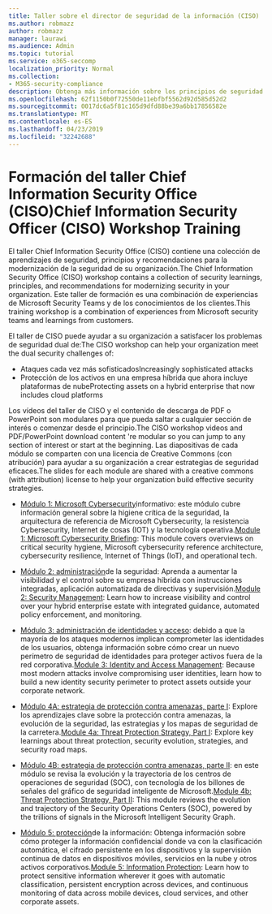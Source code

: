 ```yaml
---
title: Taller sobre el director de seguridad de la información (CISO)
ms.author: robmazz
author: robmazz
manager: laurawi
ms.audience: Admin
ms.topic: tutorial
ms.service: o365-seccomp
localization_priority: Normal
ms.collection:
- M365-security-compliance
description: Obtenga más información sobre los principios de seguridad y las recomendaciones para modernizar la seguridad de su organización.
ms.openlocfilehash: 62f1150b0f72550de11ebfbf5562d92d585d52d2
ms.sourcegitcommit: 0017dc6a5f81c165d9dfd88be39a6bb17856582e
ms.translationtype: MT
ms.contentlocale: es-ES
ms.lasthandoff: 04/23/2019
ms.locfileid: "32242688"
---
```

# <a name="chief-information-security-officer-ciso-workshop-training"></a><span data-ttu-id="0b193-103">Formación del taller Chief Information Security Office (CISO)</span><span class="sxs-lookup"><span data-stu-id="0b193-103">Chief Information Security Officer (CISO) Workshop Training</span></span>

<span data-ttu-id="0b193-104">El taller Chief Information Security Office (CISO) contiene una colección de aprendizajes de seguridad, principios y recomendaciones para la modernización de la seguridad de su organización.</span><span class="sxs-lookup"><span data-stu-id="0b193-104">The Chief Information Security Office (CISO) workshop contains a collection of security learnings, principles, and recommendations for modernizing security in your organization.</span></span> <span data-ttu-id="0b193-105">Este taller de formación es una combinación de experiencias de Microsoft Security Teams y de los conocimientos de los clientes.</span><span class="sxs-lookup"><span data-stu-id="0b193-105">This training workshop is a combination of experiences from Microsoft security teams and learnings from customers.</span></span>

<span data-ttu-id="0b193-106">El taller de CISO puede ayudar a su organización a satisfacer los problemas de seguridad dual de:</span><span class="sxs-lookup"><span data-stu-id="0b193-106">The CISO workshop can help your organization meet the dual security challenges of:</span></span>

- <span data-ttu-id="0b193-107">Ataques cada vez más sofisticados</span><span class="sxs-lookup"><span data-stu-id="0b193-107">Increasingly sophisticated attacks</span></span>
- <span data-ttu-id="0b193-108">Protección de los activos en una empresa híbrida que ahora incluye plataformas de nube</span><span class="sxs-lookup"><span data-stu-id="0b193-108">Protecting assets on a hybrid enterprise that now includes cloud platforms</span></span>

<span data-ttu-id="0b193-109">Los vídeos del taller de CISO y el contenido de descarga de PDF o PowerPoint son modulares para que pueda saltar a cualquier sección de interés o comenzar desde el principio.</span><span class="sxs-lookup"><span data-stu-id="0b193-109">The CISO workshop videos and PDF/PowerPoint download content 're modular so you can jump to any section of interest or start at the beginning.</span></span> <span data-ttu-id="0b193-110">Las diapositivas de cada módulo se comparten con una licencia de Creative Commons (con atribución) para ayudar a su organización a crear estrategias de seguridad eficaces.</span><span class="sxs-lookup"><span data-stu-id="0b193-110">The slides for each module are shared with a creative commons (with attribution) license to help your organization build effective security strategies.</span></span>

- <span data-ttu-id="0b193-111">[Módulo 1: Microsoft Cybersecurity](ciso-workshop-module-1.md)informativo: este módulo cubre información general sobre la higiene crítica de la seguridad, la arquitectura de referencia de Microsoft Cybersecurity, la resistencia Cybersecurity, Internet de cosas (IOT) y la tecnología operativa.</span><span class="sxs-lookup"><span data-stu-id="0b193-111">[Module 1: Microsoft Cybersecurity Briefing](ciso-workshop-module-1.md): This module covers overviews on critical security hygiene, Microsoft cybersecurity reference architecture, cybersecurity resilience, Internet of Things (IoT), and operational tech.</span></span>

- <span data-ttu-id="0b193-112">[Módulo 2: administración](ciso-workshop-module-2.md)de la seguridad: Aprenda a aumentar la visibilidad y el control sobre su empresa híbrida con instrucciones integradas, aplicación automatizada de directivas y supervisión.</span><span class="sxs-lookup"><span data-stu-id="0b193-112">[Module 2: Security Management](ciso-workshop-module-2.md): Learn how to increase visibility and control over your hybrid enterprise estate with integrated guidance, automated policy enforcement, and monitoring.</span></span>

- <span data-ttu-id="0b193-113">[Módulo 3: administración de identidades y acceso](ciso-workshop-module-3.md): debido a que la mayoría de los ataques modernos implican comprometer las identidades de los usuarios, obtenga información sobre cómo crear un nuevo perímetro de seguridad de identidades para proteger activos fuera de la red corporativa.</span><span class="sxs-lookup"><span data-stu-id="0b193-113">[Module 3: Identity and Access Management](ciso-workshop-module-3.md): Because most modern attacks involve compromising user identities, learn how to build a new identity security perimeter to protect assets outside your corporate network.</span></span>

- <span data-ttu-id="0b193-114">[Módulo 4A: estrategia de protección contra amenazas, parte I](ciso-workshop-module-4a.md): Explore los aprendizajes clave sobre la protección contra amenazas, la evolución de la seguridad, las estrategias y los mapas de seguridad de la carretera.</span><span class="sxs-lookup"><span data-stu-id="0b193-114">[Module 4a: Threat Protection Strategy, Part I](ciso-workshop-module-4a.md): Explore key learnings about threat protection, security evolution, strategies, and security road maps.</span></span>

- <span data-ttu-id="0b193-115">[Módulo 4B: estrategia de protección contra amenazas, parte II](ciso-workshop-module-4b.md): en este módulo se revisa la evolución y la trayectoria de los centros de operaciones de seguridad (SOC), con tecnología de los billones de señales del gráfico de seguridad inteligente de Microsoft.</span><span class="sxs-lookup"><span data-stu-id="0b193-115">[Module 4b: Threat Protection Strategy, Part II](ciso-workshop-module-4b.md): This module reviews the evolution and trajectory of the Security Operations Centers (SOC), powered by the trillions of signals in the Microsoft Intelligent Security Graph.</span></span>

- <span data-ttu-id="0b193-116">[Módulo 5: protección](ciso-workshop-module-5.md)de la información: Obtenga información sobre cómo proteger la información confidencial donde va con la clasificación automática, el cifrado persistente en los dispositivos y la supervisión continua de datos en dispositivos móviles, servicios en la nube y otros activos corporativos.</span><span class="sxs-lookup"><span data-stu-id="0b193-116">[Module 5: Information Protection](ciso-workshop-module-5.md): Learn how to protect sensitive information wherever it goes with automatic classification, persistent encryption across devices, and continuous monitoring of data across mobile devices, cloud services, and other corporate assets.</span></span>
